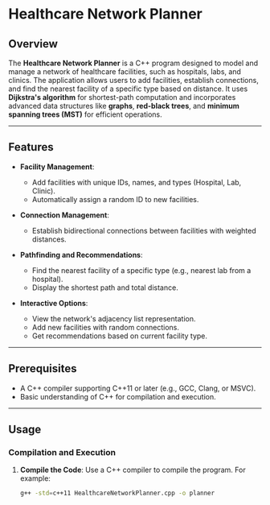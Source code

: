 # Healthcare Network Planner

## Overview

The **Healthcare Network Planner** is a C++ program designed to model and manage a network of healthcare facilities, such as hospitals, labs, and clinics. The application allows users to add facilities, establish connections, and find the nearest facility of a specific type based on distance. It uses **Dijkstra's algorithm** for shortest-path computation and incorporates advanced data structures like **graphs**, **red-black trees**, and **minimum spanning trees (MST)** for efficient operations.

---

## Features

- **Facility Management**:
  - Add facilities with unique IDs, names, and types (Hospital, Lab, Clinic).
  - Automatically assign a random ID to new facilities.

- **Connection Management**:
  - Establish bidirectional connections between facilities with weighted distances.

- **Pathfinding and Recommendations**:
  - Find the nearest facility of a specific type (e.g., nearest lab from a hospital).
  - Display the shortest path and total distance.

- **Interactive Options**:
  - View the network's adjacency list representation.
  - Add new facilities with random connections.
  - Get recommendations based on current facility type.

---

## Prerequisites

- A C++ compiler supporting C++11 or later (e.g., GCC, Clang, or MSVC).
- Basic understanding of C++ for compilation and execution.

---

## Usage

### Compilation and Execution

1. **Compile the Code**:
   Use a C++ compiler to compile the program. For example:
   ```bash
   g++ -std=c++11 HealthcareNetworkPlanner.cpp -o planner


